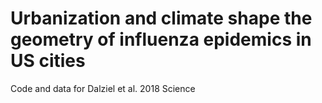 # Urbanization and climate shape the geometry of influenza epidemics in US cities
Code and data for Dalziel et al. 2018 Science
